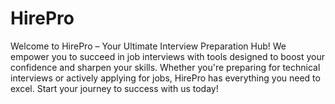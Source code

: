 # HirePro
 Welcome to HirePro – Your Ultimate Interview Preparation Hub! We empower you to succeed in job interviews with tools designed to boost your confidence and sharpen your skills. Whether you're preparing for technical interviews or actively applying for jobs, HirePro has everything you need to excel. Start your journey to success with us today!
